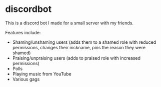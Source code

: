 # discordbot
This is a discord bot I made for a small server with my friends.

Features include:
- Shaming/unshaming users (adds them to a shamed role with reduced permissions, changes their nickname, pins the reason they were shamed)
- Praising/unpraising users (adds to praised role with increased permissions)
- Polls
- Playing music from YouTube
- Various gags
